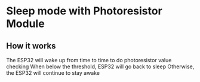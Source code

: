 # Sleep mode with Photoresistor Module

## How it works

The ESP32 will wake up from time to time to do photoresistor value checking
When below the threshold, ESP32 will go back to sleep
Otherwise, the ESP32 will continue to stay awake
